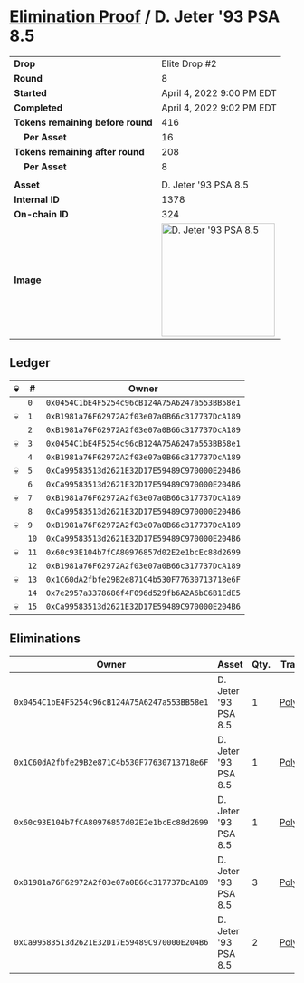 # [Elimination Proof](./readme.md) / D. Jeter &#039;93 PSA 8.5

|||
|---|---|
| **Drop** | Elite Drop #2 |
| **Round** | 8 |
| **Started** | April 4, 2022 9:00 PM EDT |
| **Completed** | April 4, 2022 9:02 PM EDT |
| **Tokens remaining before round** | 416 |
| **&nbsp;&nbsp;&nbsp;&nbsp;Per Asset** | 16 |
| **Tokens remaining after round** | 208 |
| **&nbsp;&nbsp;&nbsp;&nbsp;Per Asset** | 8 |
| | |
| **Asset** | D. Jeter &#039;93 PSA 8.5 |
| **Internal ID** | 1378 |
| **On-chain ID** | 324 |
| **Image** | <img src="https://tcdn.blokpax.com/95e5eeed-5edc-4a2b-877f-a2692f439a3b/a0e8a5b5e51914f28902a2c424ed04846c166925bf4a12f043bb29b3b569f9e3.png" height="200" alt="D. Jeter &#039;93 PSA 8.5" /> |

## Ledger

| 💀 | # | Owner |
| --- | --- | --- |
|  | `0` | `0x0454C1bE4F5254c96cB124A75A6247a553BB58e1` |
| 💀 | `1` | `0xB1981a76F62972A2f03e07a0B66c317737DcA189` |
|  | `2` | `0xB1981a76F62972A2f03e07a0B66c317737DcA189` |
| 💀 | `3` | `0x0454C1bE4F5254c96cB124A75A6247a553BB58e1` |
|  | `4` | `0xB1981a76F62972A2f03e07a0B66c317737DcA189` |
| 💀 | `5` | `0xCa99583513d2621E32D17E59489C970000E204B6` |
|  | `6` | `0xCa99583513d2621E32D17E59489C970000E204B6` |
| 💀 | `7` | `0xB1981a76F62972A2f03e07a0B66c317737DcA189` |
|  | `8` | `0xCa99583513d2621E32D17E59489C970000E204B6` |
| 💀 | `9` | `0xB1981a76F62972A2f03e07a0B66c317737DcA189` |
|  | `10` | `0xCa99583513d2621E32D17E59489C970000E204B6` |
| 💀 | `11` | `0x60c93E104b7fCA80976857d02E2e1bcEc88d2699` |
|  | `12` | `0xB1981a76F62972A2f03e07a0B66c317737DcA189` |
| 💀 | `13` | `0x1C60dA2fbfe29B2e871C4b530F77630713718e6F` |
|  | `14` | `0x7e2957a3378686f4F096d529fb6A2A6bC6B1EdE5` |
| 💀 | `15` | `0xCa99583513d2621E32D17E59489C970000E204B6` |


## Eliminations

| Owner | Asset | Qty. | Transaction |
| --- | --- | --- | --- |
| `0x0454C1bE4F5254c96cB124A75A6247a553BB58e1` | D. Jeter '93 PSA 8.5 | 1 | [Polygonscan](https://polygonscan.com/tx/0x825b6264e808b98437e3794422a63c3882b0f4e890bdda01b9c8a54273c1bea8) |
| `0x1C60dA2fbfe29B2e871C4b530F77630713718e6F` | D. Jeter '93 PSA 8.5 | 1 | [Polygonscan](https://polygonscan.com/tx/0xa12a088e3050c53a5948c39193f547e0f75f239d53bbde4d9bfbb9836b0308e5) |
| `0x60c93E104b7fCA80976857d02E2e1bcEc88d2699` | D. Jeter '93 PSA 8.5 | 1 | [Polygonscan](https://polygonscan.com/tx/0xbd8e8f12be614242d699ed0328d6a9a92a0784267431f9a3990347886ae5b044) |
| `0xB1981a76F62972A2f03e07a0B66c317737DcA189` | D. Jeter '93 PSA 8.5 | 3 | [Polygonscan](https://polygonscan.com/tx/0xd052568c6bfa00c69f1231093378b34b9c12e842781216ab09bcd2097e4f7bd9) |
| `0xCa99583513d2621E32D17E59489C970000E204B6` | D. Jeter '93 PSA 8.5 | 2 | [Polygonscan](https://polygonscan.com/tx/0xffe75f14b2713d048da34404f003ce149bd550880778d405687a9a2e5d720c83) |
